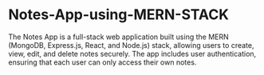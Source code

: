 # Notes-App-using-MERN-STACK
The Notes App is a full-stack web application built using the MERN (MongoDB, Express.js, React, and Node.js) stack, allowing users to create, view, edit, and delete notes securely. The app includes user authentication, ensuring that each user can only access their own notes.

